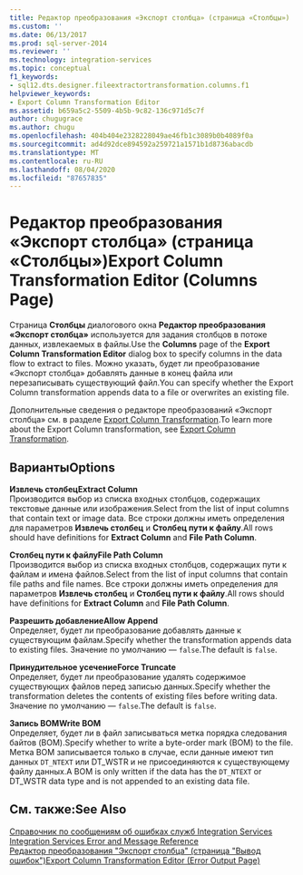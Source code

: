 ```yaml
---
title: Редактор преобразования «Экспорт столбца» (страница «Столбцы») | Документация Майкрософт
ms.custom: ''
ms.date: 06/13/2017
ms.prod: sql-server-2014
ms.reviewer: ''
ms.technology: integration-services
ms.topic: conceptual
f1_keywords:
- sql12.dts.designer.fileextractortransformation.columns.f1
helpviewer_keywords:
- Export Column Transformation Editor
ms.assetid: b659a5c2-5509-4b5b-9c82-136c971d5c7f
author: chugugrace
ms.author: chugu
ms.openlocfilehash: 404b404e2328228049ae46fb1c3089b0b4089f0a
ms.sourcegitcommit: ad4d92dce894592a259721a1571b1d8736abacdb
ms.translationtype: MT
ms.contentlocale: ru-RU
ms.lasthandoff: 08/04/2020
ms.locfileid: "87657835"
---
```

# <a name="export-column-transformation-editor-columns-page"></a><span data-ttu-id="8dec5-102">Редактор преобразования «Экспорт столбца» (страница «Столбцы»)</span><span class="sxs-lookup"><span data-stu-id="8dec5-102">Export Column Transformation Editor (Columns Page)</span></span>
  <span data-ttu-id="8dec5-103">Страница **Столбцы** диалогового окна **Редактор преобразования «Экспорт столбца»** используется для задания столбцов в потоке данных, извлекаемых в файлы.</span><span class="sxs-lookup"><span data-stu-id="8dec5-103">Use the **Columns** page of the **Export Column Transformation Editor** dialog box to specify columns in the data flow to extract to files.</span></span> <span data-ttu-id="8dec5-104">Можно указать, будет ли преобразование «Экспорт столбца» добавлять данные в конец файла или перезаписывать существующий файл.</span><span class="sxs-lookup"><span data-stu-id="8dec5-104">You can specify whether the Export Column transformation appends data to a file or overwrites an existing file.</span></span>  
  
 <span data-ttu-id="8dec5-105">Дополнительные сведения о редакторе преобразований «Экспорт столбца» см. в разделе [Export Column Transformation](data-flow/transformations/export-column-transformation.md).</span><span class="sxs-lookup"><span data-stu-id="8dec5-105">To learn more about the Export Column transformation, see [Export Column Transformation](data-flow/transformations/export-column-transformation.md).</span></span>  
  
## <a name="options"></a><span data-ttu-id="8dec5-106">Варианты</span><span class="sxs-lookup"><span data-stu-id="8dec5-106">Options</span></span>  
 <span data-ttu-id="8dec5-107">**Извлечь столбец**</span><span class="sxs-lookup"><span data-stu-id="8dec5-107">**Extract Column**</span></span>  
 <span data-ttu-id="8dec5-108">Производится выбор из списка входных столбцов, содержащих текстовые данные или изображения.</span><span class="sxs-lookup"><span data-stu-id="8dec5-108">Select from the list of input columns that contain text or image data.</span></span> <span data-ttu-id="8dec5-109">Все строки должны иметь определения для параметров **Извлечь столбец** и **Столбец пути к файлу**.</span><span class="sxs-lookup"><span data-stu-id="8dec5-109">All rows should have definitions for **Extract Column** and **File Path Column**.</span></span>  
  
 <span data-ttu-id="8dec5-110">**Столбец пути к файлу**</span><span class="sxs-lookup"><span data-stu-id="8dec5-110">**File Path Column**</span></span>  
 <span data-ttu-id="8dec5-111">Производится выбор из списка входных столбцов, содержащих пути к файлам и имена файлов.</span><span class="sxs-lookup"><span data-stu-id="8dec5-111">Select from the list of input columns that contain file paths and file names.</span></span> <span data-ttu-id="8dec5-112">Все строки должны иметь определения для параметров **Извлечь столбец** и **Столбец пути к файлу**.</span><span class="sxs-lookup"><span data-stu-id="8dec5-112">All rows should have definitions for **Extract Column** and **File Path Column**.</span></span>  
  
 <span data-ttu-id="8dec5-113">**Разрешить добавление**</span><span class="sxs-lookup"><span data-stu-id="8dec5-113">**Allow Append**</span></span>  
 <span data-ttu-id="8dec5-114">Определяет, будет ли преобразование добавлять данные к существующим файлам.</span><span class="sxs-lookup"><span data-stu-id="8dec5-114">Specify whether the transformation appends data to existing files.</span></span> <span data-ttu-id="8dec5-115">Значение по умолчанию — `false`.</span><span class="sxs-lookup"><span data-stu-id="8dec5-115">The default is `false`.</span></span>  
  
 <span data-ttu-id="8dec5-116">**Принудительное усечение**</span><span class="sxs-lookup"><span data-stu-id="8dec5-116">**Force Truncate**</span></span>  
 <span data-ttu-id="8dec5-117">Определяет, будет ли преобразование удалять содержимое существующих файлов перед записью данных.</span><span class="sxs-lookup"><span data-stu-id="8dec5-117">Specify whether the transformation deletes the contents of existing files before writing data.</span></span> <span data-ttu-id="8dec5-118">Значение по умолчанию — `false`.</span><span class="sxs-lookup"><span data-stu-id="8dec5-118">The default is `false`.</span></span>  
  
 <span data-ttu-id="8dec5-119">**Запись BOM**</span><span class="sxs-lookup"><span data-stu-id="8dec5-119">**Write BOM**</span></span>  
 <span data-ttu-id="8dec5-120">Определяет, будет ли в файл записываться метка порядка следования байтов (BOM).</span><span class="sxs-lookup"><span data-stu-id="8dec5-120">Specify whether to write a byte-order mark (BOM) to the file.</span></span> <span data-ttu-id="8dec5-121">Метка BOM записывается только в случае, если данные имеют тип данных `DT_NTEXT` или DT_WSTR и не присоединяются к существующему файлу данных.</span><span class="sxs-lookup"><span data-stu-id="8dec5-121">A BOM is only written if the data has the `DT_NTEXT` or DT_WSTR data type and is not appended to an existing data file.</span></span>  
  
## <a name="see-also"></a><span data-ttu-id="8dec5-122">См. также:</span><span class="sxs-lookup"><span data-stu-id="8dec5-122">See Also</span></span>  
 <span data-ttu-id="8dec5-123">[Справочник по сообщениям об ошибках служб Integration Services](../../2014/integration-services/integration-services-error-and-message-reference.md) </span><span class="sxs-lookup"><span data-stu-id="8dec5-123">[Integration Services Error and Message Reference](../../2014/integration-services/integration-services-error-and-message-reference.md) </span></span>  
 [<span data-ttu-id="8dec5-124">Редактор преобразования "Экспорт столбца" (страница "Вывод ошибок")</span><span class="sxs-lookup"><span data-stu-id="8dec5-124">Export Column Transformation Editor &#40;Error Output Page&#41;</span></span>](../../2014/integration-services/export-column-transformation-editor-error-output-page.md)  
  
  
